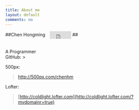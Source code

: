 ```yaml
---
title: About me
layout: default
comments: no
---
```


##Chen Hongming <iframe style="margin-left: 10px;vertical-align: middle;" src="http://widget.weibo.com/relationship/followbutton.php?btn=red&amp;style=1&amp;uid=2119602721&amp;width=67&amp;height=24&amp;language=zh_cn" width="67" height="24" frameborder="0" scrolling="no" marginheight="0"></iframe> ##

<br />
A Programmer
<br />
GitHub:  
> <https://github.com/chenhm>

500px:
> <http://500px.com/chenhm>

Lofter:
> [http://coldlight.lofter.com](http://coldlight.lofter.com/?mydomainr=true)

<br />
<br />

